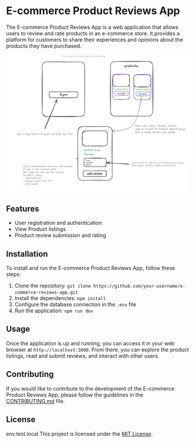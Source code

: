 # E-commerce Product Reviews App

The E-commerce Product Reviews App is a web application that allows users to review and rate products in an e-commerce store. It provides a platform for customers to share their experiences and opinions about the products they have purchased.

![wireframe](./assets/wireframe.png)

## Features

- User registration and authentication
- View Product listings
- Product review submission and rating

## Installation

To install and run the E-commerce Product Reviews App, follow these steps:

1. Clone the repository: `git clone https://github.com/your-username/e-commerce-reviews-app.git`
2. Install the dependencies: `npm install`
3. Configure the database connection in the `.env` file
4. Run the application: `npm run dev`

## Usage

Once the application is up and running, you can access it in your web browser at `http://localhost:3000`. From there, you can explore the product listings, read and submit reviews, and interact with other users.

## Contributing

If you would like to contribute to the development of the E-commerce Product Reviews App, please follow the guidelines in the [CONTRIBUTING.md](./CONTRIBUTING.md) file.

## License
env.test.local
This project is licensed under the [MIT License](./LICENSE).